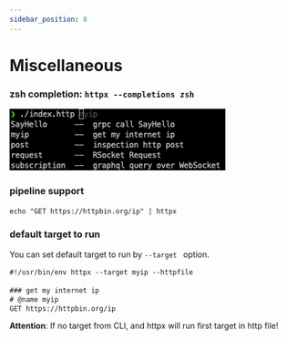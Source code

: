 ```yaml
---
sidebar_position: 8
---
```


# Miscellaneous

### zsh completion: `httpx --completions zsh`

![Shell Completion](../../static/img/shell-completion.png)

### pipeline support

`echo "GET https://httpbin.org/ip" | httpx`

### default target to run

You can set default target to run by `--target ` option.

```
#!/usr/bin/env httpx --target myip --httpfile

### get my internet ip
# @name myip
GET https://httpbin.org/ip
```

**Attention**: If no target from CLI, and httpx will run first target in http file!
